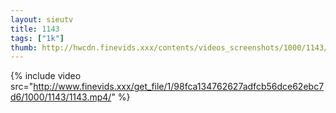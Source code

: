 ```yaml
--- 
layout: sieutv
title: 1143
tags: ["1k"]
thumb: http://hwcdn.finevids.xxx/contents/videos_screenshots/1000/1143/preview.mp4.jpg
---
```

{% include video src="http://www.finevids.xxx/get_file/1/98fca134762627adfcb56dce62ebc7d6/1000/1143/1143.mp4/" %} 
